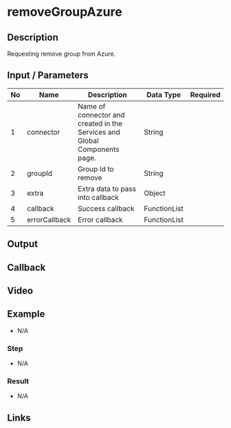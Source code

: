 # removeGroupAzure

## Description

Requesting remove group from Azure.
## Input / Parameters

| No | Name | Description | Data Type | Required |
| ------ | ------ | ------ |------ | ------ |
| 1 | connector | Name of connector and created in the Services and Global Components page. | String |   |
| 2 | groupId | Group Id to remove | String |  | 
| 3 | extra | Extra data to pass into callback | Object |  | 
| 4 | callback | Success callback | FunctionList |  | 
| 5 | errorCallback | Error callback | FunctionList |  | 

## Output

## Callback

## Video

## Example

- N/A

### Step

- N/A

### Result

- N/A

## Links